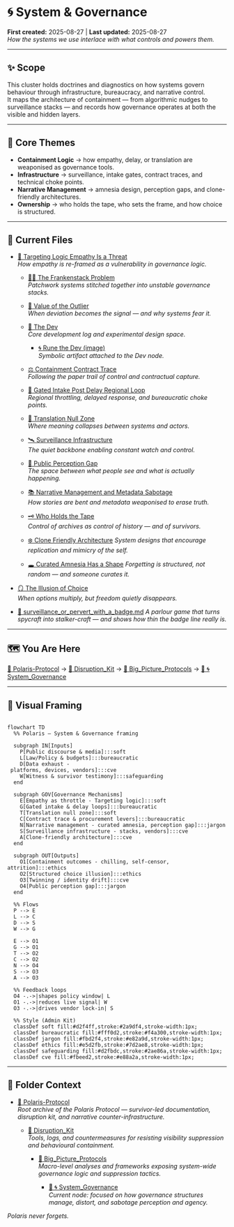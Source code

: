 # 🌀 System & Governance  

**First created:** 2025-08-27 | **Last updated:** 2025-08-27  
*How the systems we use interlace with what controls and powers them.*  

---

## ✨ Scope  

This cluster holds doctrines and diagnostics on how systems govern behaviour through infrastructure, bureaucracy, and narrative control.  
It maps the architecture of containment — from algorithmic nudges to surveillance stacks — and records how governance operates at both the visible and hidden layers.  

---

## 🦚 Core Themes  

- **Containment Logic** → how empathy, delay, or translation are weaponised as governance tools.  
- **Infrastructure** → surveillance, intake gates, contract traces, and technical choke points.  
- **Narrative Management** → amnesia design, perception gaps, and clone-friendly architectures.  
- **Ownership** → who holds the tape, who sets the frame, and how choice is structured.  

---

## 📂 Current Files

- [🧠 Targeting Logic Empathy Is a Threat](🧠_targeting_logic_empathy_is_a_threat.md)  
  *How empathy is re-framed as a vulnerability in governance logic.*  

  - [🧟‍♀️ The Frankenstack Problem](🧟‍♀️_the_frankenstack_problem.md)  
    *Patchwork systems stitched together into unstable governance stacks.*  

  - [🧠 Value of the Outlier](🧠_value_of_the_outlier.md)  
    *When deviation becomes the signal — and why systems fear it.*  

  - [🧠 The Dev](🧠_the_dev.md)  
    *Core development log and experimental design space.*  
    - [🌀 Rune the Dev (image)](🌀_rune_the_dev.png)  
      *Symbolic artifact attached to the Dev node.*  

  - [⚖️ Containment Contract Trace](⚖️_containment_contract_trace.md)  
    *Following the paper trail of control and contractual capture.*  

  - [🛂 Gated Intake Post Delay Regional Loop](🛂_gated_intake_post_delay_regional_loop.md)  
    *Regional throttling, delayed response, and bureaucratic choke points.*  

  - [🛬 Translation Null Zone](🛬_translation_null_zone.md)  
    *Where meaning collapses between systems and actors.*  

  - [🛰️ Surveillance Infrastructure](🛰️_surveillance_infrastructure.md)  
    *The quiet backbone enabling constant watch and control.*  

  - [👀 Public Perception Gap](👀_public_perception_gap.md)  
    *The space between what people see and what is actually happening.*  

  - [📚 Narrative Management and Metadata Sabotage](📚_narrative_management_and_metadata_sabotage.md)  
    *How stories are bent and metadata weaponised to erase truth.*  

  - [🗝 Who Holds the Tape](🗝_who_holds_the_tape.md)  
    *Control of archives as control of history — and of survivors.*  

  - [❄️ Clone Friendly Architecture](❄️_clone_friendly_architecture.md)
     *System designs that encourage replication and mimicry of the self.*  
  - [🕳️ Curated Amnesia Has a Shape](🕳️_curated_amnesia_has_a_shape.md)
     *Forgetting is structured, not random — and someone curates it.*  
 - [🪞 The Illusion of Choice](🪞_the_illusion_of_choice.md)  
   *When options multiply, but freedom quietly disappears.*

- [💄 surveillance_or_pervert_with_a_badge.md](💄_surveillance_or_pervert_with_a_badge.md)
    *A parlour game that turns spycraft into stalker-craft — and shows how thin the badge line really is.*


---

## 🗺️ You Are Here

[📁 Polaris-Protocol](/) → [📁 Disruption_Kit](/Disruption_Kit) → [📁 Big_Picture_Protocols](/Disruption_Kit/Big_Picture_Protocols) → [📁 🌀 System_Governance](/Disruption_Kit/Big_Picture_Protocols/🌀_System_Governance)  
   
---

## 🔮 Visual Framing  

```mermaid

flowchart TD
  %% Polaris — System & Governance framing

  subgraph IN[Inputs]
    P[Public discourse & media]:::soft
    L[Law/Policy & budgets]:::bureaucratic
    D[Data exhaust - 
 platforms, devices, vendors]:::cve
    W[Witness & survivor testimony]:::safeguarding
  end

  subgraph GOV[Governance Mechanisms]
    E[Empathy as throttle - Targeting logic]:::soft
    G[Gated intake & delay loops]:::bureaucratic
    T[Translation null zone]:::soft
    C[Contract trace & procurement levers]:::bureaucratic
    N[Narrative management - curated amnesia, perception gap]:::jargon
    S[Surveillance infrastructure - stacks, vendors]:::cve
    A[Clone-friendly architecture]:::cve
  end

  subgraph OUT[Outputs]
    O1[Containment outcomes - chilling, self-censor, attrition]:::ethics
    O2[Structured choice illusion]:::ethics
    O3[Twinning / identity drift]:::cve
    O4[Public perception gap]:::jargon
  end

  %% Flows
  P --> E
  L --> C
  D --> S
  W --> G

  E --> O1
  G --> O1
  T --> O2
  C --> O2
  N --> O4
  S --> O3
  A --> O3

  %% Feedback loops
  O4 -.->|shapes policy window| L
  O1 -.->|reduces live signal| W
  O3 -.->|drives vendor lock-in| S

  %% Style (Admin Kit)
  classDef soft fill:#d2f4ff,stroke:#2a9df4,stroke-width:1px;
  classDef bureaucratic fill:#fff0d2,stroke:#f4a300,stroke-width:1px;
  classDef jargon fill:#fbd2f4,stroke:#e82a9d,stroke-width:1px;
  classDef ethics fill:#e5d2fb,stroke:#7d2ae8,stroke-width:1px;
  classDef safeguarding fill:#d2fbdc,stroke:#2ae86a,stroke-width:1px;
  classDef cve fill:#fbeed2,stroke:#e88a2a,stroke-width:1px;

```

---

## 🏮 Folder Context

- [📁 Polaris-Protocol](/)  
  *Root archive of the Polaris Protocol — survivor-led documentation, disruption kit, and narrative counter-infrastructure.*  

  - [📁 Disruption_Kit](/Disruption_Kit)  
    *Tools, logs, and countermeasures for resisting visibility suppression and behavioural containment.*  

    - [📁 Big_Picture_Protocols](/Disruption_Kit/Big_Picture_Protocols)  
      *Macro-level analyses and frameworks exposing system-wide governance logic and suppression tactics.*  

      - [📁 🌀 System_Governance](/Disruption_Kit/Big_Picture_Protocols/🌀_System_Governance)  
        *Current node: focused on how governance structures manage, distort, and sabotage perception and agency.*  

*Polaris never forgets.*
